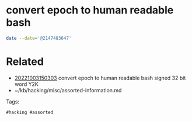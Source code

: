 # convert epoch to human readable bash
```bash
date --date='@2147483647'
```

# Related

- [20221003150303](/zet/20221003150303/README.md) convert epoch to human readable bash signed 32 bit word Y2K
- ~/kb/hacking/misc/assorted-information.md

Tags:

    #hacking #assorted 
